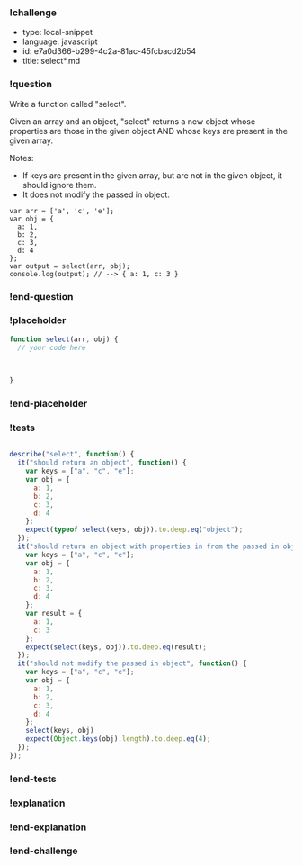 ### !challenge

* type: local-snippet
* language: javascript
* id: e7a0d366-b299-4c2a-81ac-45fcbacd2b54
* title: select*.md

### !question

Write a function called "select".

Given an array and an object, "select" returns a new object whose properties are those in the given object AND whose keys are present in the given array.

Notes:
* If keys are present in the given array, but are not in the given object, it should ignore them.
* It does not modify the passed in object.

```
var arr = ['a', 'c', 'e'];
var obj = {
  a: 1,
  b: 2,
  c: 3,
  d: 4
};
var output = select(arr, obj);
console.log(output); // --> { a: 1, c: 3 }
```

### !end-question

### !placeholder

```js
function select(arr, obj) {
  // your code here
   

   
}
```

### !end-placeholder

### !tests

```js

describe("select", function() {
  it("should return an object", function() {
    var keys = ["a", "c", "e"];
    var obj = {
      a: 1,
      b: 2,
      c: 3,
      d: 4
    };
    expect(typeof select(keys, obj)).to.deep.eq("object");
  });
  it("should return an object with properties in from the passed in object whose keys are present in the given function", function() {
    var keys = ["a", "c", "e"];
    var obj = {
      a: 1,
      b: 2,
      c: 3,
      d: 4
    };
    var result = {
      a: 1,
      c: 3
    };
    expect(select(keys, obj)).to.deep.eq(result);
  });
  it("should not modify the passed in object", function() {
    var keys = ["a", "c", "e"];
    var obj = {
      a: 1,
      b: 2,
      c: 3,
      d: 4
    };
    select(keys, obj)
    expect(Object.keys(obj).length).to.deep.eq(4);
  });
});

```

### !end-tests

### !explanation

### !end-explanation

### !end-challenge
